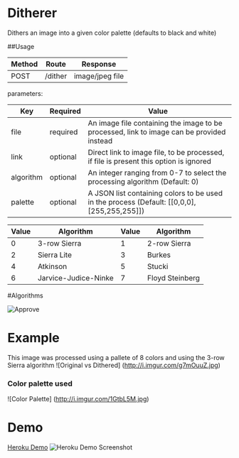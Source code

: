 # Ditherer
Dithers an image into a given color palette (defaults to black and white)

##Usage

Method|Route|Response
------|-----|--------
 POST |/dither|image/jpeg file

parameters:

Key|Required|Value
---|--------|-----
file|required|An image file containing the image to be processed, link to image can be provided instead
link|optional|Direct link to image file, to be processed, if file is present this option is ignored
algorithm|optional|An integer ranging from 0-7 to select the processing algorithm (Default: 0)
palette|optional|A JSON list containing colors to be used in the process (Default: [[0,0,0],[255,255,255]])

Value|Algorithm|Value|Algorithm
-----|---------|-----|---------
0|3-row Sierra|1|2-row Sierra
2|Sierra Lite|3|Burkes
4|Atkinson|5|Stucki
6|Jarvice-Judice-Ninke|7|Floyd Steinberg

#Algorithms

![Approve](http://i.imgur.com/Ihvw0lL.jpg)

# Example

This image was processed using a pallete of 8 colors and using the 3-row Sierra algorithm
![Original vs Dithered]
(http://i.imgur.com/g7mOuuZ.jpg)

### Color palette used

![Color Palette]
(http://i.imgur.com/1GtbL5M.jpg)

# Demo
[Heroku Demo](http://young-island-22764.herokuapp.com)
![Heroku Demo Screenshot](http://i.imgur.com/3Nyl1d1.png)
